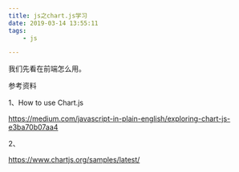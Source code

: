 ```yaml
---
title: js之chart.js学习
date: 2019-03-14 13:55:11
tags:
	- js

---
```






我们先看在前端怎么用。



参考资料

1、How to use Chart.js

https://medium.com/javascript-in-plain-english/exploring-chart-js-e3ba70b07aa4

2、

https://www.chartjs.org/samples/latest/